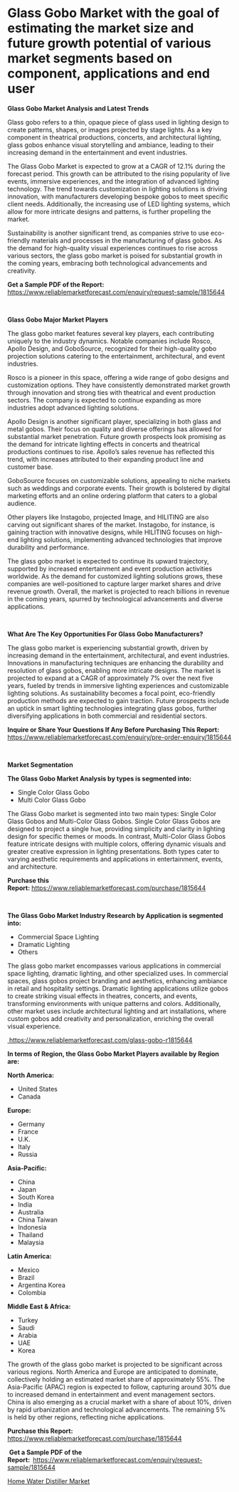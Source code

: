 <p><h1>Glass Gobo Market with the goal of estimating the market size and future growth potential of various market segments based on component, applications and end user</h1></p><p><strong>Glass Gobo Market Analysis and Latest Trends</strong></p>
<p><p>Glass gobo refers to a thin, opaque piece of glass used in lighting design to create patterns, shapes, or images projected by stage lights. As a key component in theatrical productions, concerts, and architectural lighting, glass gobos enhance visual storytelling and ambiance, leading to their increasing demand in the entertainment and event industries.</p><p>The Glass Gobo Market is expected to grow at a CAGR of 12.1% during the forecast period. This growth can be attributed to the rising popularity of live events, immersive experiences, and the integration of advanced lighting technology. The trend towards customization in lighting solutions is driving innovation, with manufacturers developing bespoke gobos to meet specific client needs. Additionally, the increasing use of LED lighting systems, which allow for more intricate designs and patterns, is further propelling the market.</p><p>Sustainability is another significant trend, as companies strive to use eco-friendly materials and processes in the manufacturing of glass gobos. As the demand for high-quality visual experiences continues to rise across various sectors, the glass gobo market is poised for substantial growth in the coming years, embracing both technological advancements and creativity.</p></p>
<p><strong>Get a Sample PDF of the Report:&nbsp;</strong> <a href="https://www.reliablemarketforecast.com/enquiry/request-sample/1815644?utm_campaign=2293&utm_medium=2&utm_source=Github&utm_content=ia&utm_term=07022025&utm_id=glass-gobo">https://www.reliablemarketforecast.com/enquiry/request-sample/1815644</a></p>
<p>&nbsp;</p>
<p><strong>Glass Gobo Major Market Players</strong></p>
<p><p>The glass gobo market features several key players, each contributing uniquely to the industry dynamics. Notable companies include Rosco, Apollo Design, and GoboSource, recognized for their high-quality gobo projection solutions catering to the entertainment, architectural, and event industries.</p><p>Rosco is a pioneer in this space, offering a wide range of gobo designs and customization options. They have consistently demonstrated market growth through innovation and strong ties with theatrical and event production sectors. The company is expected to continue expanding as more industries adopt advanced lighting solutions.</p><p>Apollo Design is another significant player, specializing in both glass and metal gobos. Their focus on quality and diverse offerings has allowed for substantial market penetration. Future growth prospects look promising as the demand for intricate lighting effects in concerts and theatrical productions continues to rise. Apollo’s sales revenue has reflected this trend, with increases attributed to their expanding product line and customer base.</p><p>GoboSource focuses on customizable solutions, appealing to niche markets such as weddings and corporate events. Their growth is bolstered by digital marketing efforts and an online ordering platform that caters to a global audience. </p><p>Other players like Instagobo, projected Image, and HILITING are also carving out significant shares of the market. Instagobo, for instance, is gaining traction with innovative designs, while HILITING focuses on high-end lighting solutions, implementing advanced technologies that improve durability and performance.</p><p>The glass gobo market is expected to continue its upward trajectory, supported by increased entertainment and event production activities worldwide. As the demand for customized lighting solutions grows, these companies are well-positioned to capture larger market shares and drive revenue growth. Overall, the market is projected to reach billions in revenue in the coming years, spurred by technological advancements and diverse applications.</p></p>
<p>&nbsp;</p>
<p><strong>What Are The Key Opportunities For Glass Gobo Manufacturers?</strong></p>
<p><p>The glass gobo market is experiencing substantial growth, driven by increasing demand in the entertainment, architectural, and event industries. Innovations in manufacturing techniques are enhancing the durability and resolution of glass gobos, enabling more intricate designs. The market is projected to expand at a CAGR of approximately 7% over the next five years, fueled by trends in immersive lighting experiences and customizable lighting solutions. As sustainability becomes a focal point, eco-friendly production methods are expected to gain traction. Future prospects include an uptick in smart lighting technologies integrating glass gobos, further diversifying applications in both commercial and residential sectors.</p></p>
<p><strong>Inquire or Share Your Questions If Any Before Purchasing This Report:</strong> <a href="https://www.reliablemarketforecast.com/enquiry/pre-order-enquiry/1815644?utm_campaign=2293&utm_medium=2&utm_source=Github&utm_content=ia&utm_term=07022025&utm_id=glass-gobo">https://www.reliablemarketforecast.com/enquiry/pre-order-enquiry/1815644</a></p>
<p>&nbsp;</p>
<p><strong>Market Segmentation</strong></p>
<p><strong>The Glass Gobo Market Analysis by types is segmented into:</strong></p>
<p><ul><li>Single Color Glass Gobo</li><li>Multi Color Glass Gobo</li></ul></p>
<p><p>The Glass Gobo market is segmented into two main types: Single Color Glass Gobos and Multi-Color Glass Gobos. Single Color Glass Gobos are designed to project a single hue, providing simplicity and clarity in lighting design for specific themes or moods. In contrast, Multi-Color Glass Gobos feature intricate designs with multiple colors, offering dynamic visuals and greater creative expression in lighting presentations. Both types cater to varying aesthetic requirements and applications in entertainment, events, and architecture.</p></p>
<p><strong>Purchase this Report:&nbsp;</strong><a href="https://www.reliablemarketforecast.com/purchase/1815644?utm_campaign=2293&utm_medium=2&utm_source=Github&utm_content=ia&utm_term=07022025&utm_id=glass-gobo">https://www.reliablemarketforecast.com/purchase/1815644</a></p>
<p>&nbsp;</p>
<p><strong>The Glass Gobo Market Industry Research by Application is segmented into:</strong></p>
<p><ul><li>Commercial Space Lighting</li><li>Dramatic Lighting</li><li>Others</li></ul></p>
<p><p>The glass gobo market encompasses various applications in commercial space lighting, dramatic lighting, and other specialized uses. In commercial spaces, glass gobos project branding and aesthetics, enhancing ambiance in retail and hospitality settings. Dramatic lighting applications utilize gobos to create striking visual effects in theatres, concerts, and events, transforming environments with unique patterns and colors. Additionally, other market uses include architectural lighting and art installations, where custom gobos add creativity and personalization, enriching the overall visual experience.</p></p>
<p><a href="https://www.reliablemarketforecast.com/glass-gobo-r1815644?utm_campaign=2293&utm_medium=2&utm_source=Github&utm_content=ia&utm_term=07022025&utm_id=glass-gobo">&nbsp;https://www.reliablemarketforecast.com/glass-gobo-r1815644</a></p>
<p><strong>In terms of Region, the Glass Gobo Market Players available by Region are:</strong></p>
<p>
    <p> <strong> North America: </strong>
        <ul>
            <li>United States</li>
            <li>Canada</li>
        </ul>
        </p> 
    <p> <strong> Europe: </strong>
        <ul>
            <li>Germany</li>
            <li>France</li>
            <li>U.K.</li>
            <li>Italy</li>
            <li>Russia</li>
        </ul>
        </p> 
    <p> <strong> Asia-Pacific: </strong>
        <ul>
            <li>China</li>
            <li>Japan</li>
            <li>South Korea</li>
            <li>India</li>
            <li>Australia</li>
            <li>China Taiwan</li>
            <li>Indonesia</li>
            <li>Thailand</li>
            <li>Malaysia</li>
        </ul>
        </p> 
    <p> <strong> Latin America: </strong>
        <ul>
            <li>Mexico</li>
            <li>Brazil</li>
            <li>Argentina Korea</li>
            <li>Colombia</li>
        </ul>
        </p> 
    <p> <strong> Middle East & Africa: </strong>
        <ul>
            <li>Turkey</li>
            <li>Saudi</li>
            <li>Arabia</li>
            <li>UAE</li>
            <li>Korea</li>
        </ul>
    </p>
    </p>
<p><p>The growth of the glass gobo market is projected to be significant across various regions. North America and Europe are anticipated to dominate, collectively holding an estimated market share of approximately 55%. The Asia-Pacific (APAC) region is expected to follow, capturing around 30% due to increased demand in entertainment and event management sectors. China is also emerging as a crucial market with a share of about 10%, driven by rapid urbanization and technological advancements. The remaining 5% is held by other regions, reflecting niche applications.</p></p>
<p><strong>Purchase this Report: </strong><a href="https://www.reliablemarketforecast.com/purchase/1815644?utm_campaign=2293&utm_medium=2&utm_source=Github&utm_content=ia&utm_term=07022025&utm_id=glass-gobo">https://www.reliablemarketforecast.com/purchase/1815644</a></p>
<p>&nbsp;<strong>Get a Sample PDF of the Report:&nbsp;&nbsp;</strong><a href="https://www.reliablemarketforecast.com/enquiry/request-sample/1815644?utm_campaign=2293&utm_medium=2&utm_source=Github&utm_content=ia&utm_term=07022025&utm_id=glass-gobo">https://www.reliablemarketforecast.com/enquiry/request-sample/1815644</a></p>
<p><strong></strong></p>
<p><p><a href="https://github.com/bensemilia864/Market-Research-Report-List-1/blob/main/home-water-distiller-market.md?utm_campaign=2293&utm_medium=2&utm_source=Github&utm_content=ia&utm_term=07022025&utm_id=glass-gobo">Home Water Distiller Market</a></p></p>